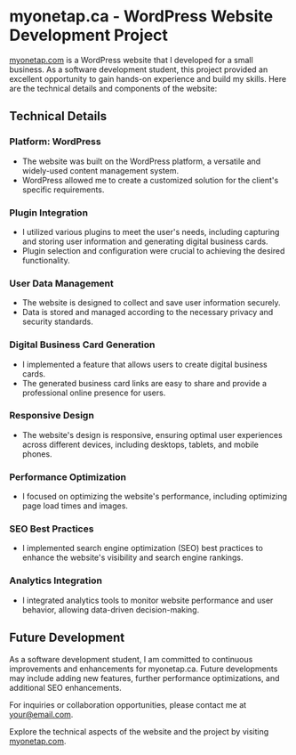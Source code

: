 # myonetap.ca - WordPress Website Development Project

[myonetap.com](https://www.myonetap.com) is a WordPress website that I developed for a small business. As a software development student, this project provided an excellent opportunity to gain hands-on experience and build my skills. Here are the technical details and components of the website:

## Technical Details

### Platform: WordPress
- The website was built on the WordPress platform, a versatile and widely-used content management system.
- WordPress allowed me to create a customized solution for the client's specific requirements.

### Plugin Integration
- I utilized various plugins to meet the user's needs, including capturing and storing user information and generating digital business cards.
- Plugin selection and configuration were crucial to achieving the desired functionality.

### User Data Management
- The website is designed to collect and save user information securely.
- Data is stored and managed according to the necessary privacy and security standards.

### Digital Business Card Generation
- I implemented a feature that allows users to create digital business cards.
- The generated business card links are easy to share and provide a professional online presence for users.

### Responsive Design
- The website's design is responsive, ensuring optimal user experiences across different devices, including desktops, tablets, and mobile phones.

### Performance Optimization
- I focused on optimizing the website's performance, including optimizing page load times and images.

### SEO Best Practices
- I implemented search engine optimization (SEO) best practices to enhance the website's visibility and search engine rankings.

### Analytics Integration
- I integrated analytics tools to monitor website performance and user behavior, allowing data-driven decision-making.

## Future Development
As a software development student, I am committed to continuous improvements and enhancements for myonetap.ca. Future developments may include adding new features, further performance optimizations, and additional SEO enhancements.

For inquiries or collaboration opportunities, please contact me at [your@email.com](mailto:ibrahim.lahmar@mohawkcollege.ca).

Explore the technical aspects of the website and the project by visiting [myonetap.com](https://www.myonetap.com).
